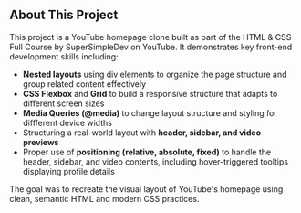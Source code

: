 ## About This Project

This project is a YouTube homepage clone built as part of the HTML & CSS Full Course by SuperSimpleDev on YouTube.
It demonstrates key front-end development skills including:

- **Nested layouts** using div elements to organize the page structure and group related content effectively
- **CSS Flexbox** and **Grid** to build a responsive structure that adapts to different screen sizes
- **Media Queries (@media)** to change layout structure and styling for diffferent device widths
- Structuring a real-world layout with **header, sidebar, and video previews**
- Proper use of **positioning (relative, absolute, fixed)** to handle the header, sidebar, and video contents, including hover-triggered tooltips displaying profile details

The goal was to recreate the visual layout of YouTube's homepage using clean, semantic HTML and modern CSS practices.
